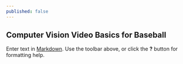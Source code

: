 ```yaml
---
published: false
---
```

## Computer Vision Video Basics for Baseball

Enter text in [Markdown](http://daringfireball.net/projects/markdown/). Use the toolbar above, or click the **?** button for formatting help.
